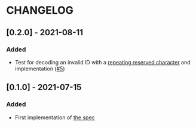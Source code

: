 # CHANGELOG

## [0.2.0] - 2021-08-11

### Added

- Test for decoding an invalid ID with a [repeating reserved character](https://github.com/sqids/sqids-spec/commit/f52b57836b0463097018f984f853b284e50a5ce4) and implementation ([#5](https://github.com/sqids/sqids-julia/pull/5))

## [0.1.0] - 2021-07-15

### Added

- First implementation of [the spec](https://github.com/sqids/sqids-spec)
